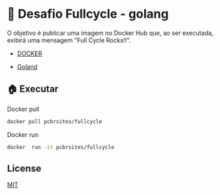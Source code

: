 # 🚀 Desafio Fullcycle - golang

O objetivo é publicar uma imagem no Docker Hub que, ao ser executada, exibirá uma mensagem "Full Cycle Rocks!!".

- [DOCKER](https://www.docker.com/)

- [Goland](https://go.dev/)

## 🏠 Executar

Docker pull

```bash
docker pull pcbrsites/fullcycle
```

Docker run

```bash
docker  run -it pcbrsites/fullcycle
```

## License

[MIT](https://choosealicense.com/licenses/mit/)
